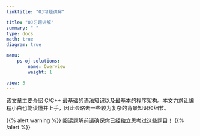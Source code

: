 ```yaml
---
linktitle: "OJ习题讲解"

title: "OJ习题讲解"
summary: " "
type: docs
math: true
diagram: true

menu:
    ps-oj-solutions:
        name: Overview
        weight: 1

view: 3
---
```


该文章主要介绍 C/C++ 最基础的语法知识以及最基本的程序架构。本文力求让编程小白也能读懂并上手，因此会略去一些较为复杂的背景知识和细节。

{{% alert warning %}}
阅读题解前请确保你已经独立思考过这些题目！
{{% /alert %}}
